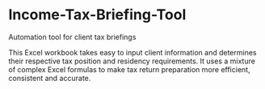 # Income-Tax-Briefing-Tool
Automation tool for client tax briefings

This Excel workbook takes easy to input client information and determines their respective tax position and residency requirements.
It uses a mixture of complex Excel formulas to make tax return preparation more efficient, consistent and accurate.
